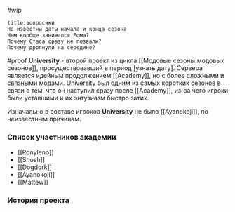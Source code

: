 #wip
```ad-question
title:вопросики
Не известны даты начала и конца сезона
Чем вообще занимался Рома?
Почему Стаса сразу не позвали?
Почему дропнули на середине?
```
#proof
**University**  - второй проект из цикла [[Модовые сезоны|модовых сезонов]], просуществовавший в период [узнать дату]. Сервера является идейным продолжением [[Academy]], но с более сложными и связными модами. University был одним из самых коротких сезонов в связи с тем, что он наступил сразу после [[Academy]], из-за чего игроки были уставшими и их энтузиазм быстро затих.


Изначально в составе игроков **University** не было [[Ayanokoji]], по неизвестным причинам.  

### Список участников академии
- [[Ronyleno]]
- [[Shosh]]
- [[Dogdork]]
- [[Ayanokoji]]
- [[Mattew]]

### История проекта



